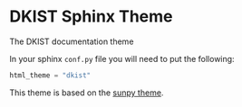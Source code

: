 # DKIST Sphinx Theme

The DKIST documentation theme

In your sphinx `conf.py` file you will need to put the following:

```python
html_theme = "dkist"
```

This theme is based on the [sunpy theme](https://github.com/sunpy/sunpy-sphinx-theme).
